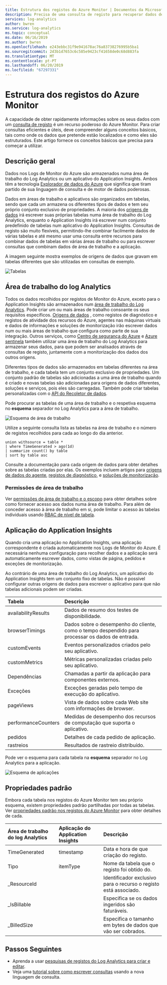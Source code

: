 ```yaml
---
title: Estrutura dos registos do Azure Monitor | Documentos da Microsoft
description: Precisa de uma consulta de registo para recuperar dados de registo do Azure Monitor.  Este artigo descreve como os novos registos, as consultas são utilizadas no Azure Monitor e fornece os conceitos que tem de compreender antes de criar um.
services: log-analytics
author: bwren
ms.service: log-analytics
ms.topic: conceptual
ms.date: 06/16/2019
ms.author: bwren
ms.openlocfilehash: e243ebbc31f9e941678ac76a83738276995b5ba1
ms.sourcegitcommit: 2d3b1d7653c6c585e9423cf41658de0c68d883fa
ms.translationtype: MT
ms.contentlocale: pt-PT
ms.lasthandoff: 06/20/2019
ms.locfileid: "67297331"
---
```

# <a name="structure-of-azure-monitor-logs"></a>Estrutura dos registos do Azure Monitor
A capacidade de obter rapidamente informações sobre os seus dados com um [consulta de registo](log-query-overview.md) é um recurso poderoso do Azure Monitor. Para criar consultas eficientes e úteis, deve compreender alguns conceitos básicos, tais como onde os dados que pretende estão localizados e como eles são estruturados. Este artigo fornece os conceitos básicos que precisa para começar a utilizar.

## <a name="overview"></a>Descrição geral
Dados nos Logs de Monitor do Azure são armazenados numa área de trabalho do Log Analytics ou um aplicativo do Application Insights. Ambos têm a tecnologia [Explorador de dados do Azure](/azure/data-explorer/) que significa que tiram partido de sua linguagem de consulta e de motor de dados poderosas.

Dados em áreas de trabalho e aplicativos são organizados em tabelas, sendo que cada um armazena os diferentes tipos de dados e tem seu próprio conjunto exclusivo de propriedades. A maioria dos [origens de dados](../platform/data-sources.md) irá escrever suas próprias tabelas numa área de trabalho do Log Analytics, enquanto o Application Insights irá escrever num conjunto predefinido de tabelas num aplicativo do Application Insights. Consultas de registo são muito flexíveis, permitindo-lhe combinar facilmente dados de várias tabelas e até mesmo usar uma consulta entre recursos para combinar dados de tabelas em várias áreas de trabalho ou para escrever consultas que combinam dados de área de trabalho e a aplicação.

A imagem seguinte mostra exemplos de origens de dados que gravam em tabelas diferentes que são utilizadas em consultas de exemplo.

![Tabelas](media/logs-structure/queries-tables.png)

## <a name="log-analytics-workspace"></a>Área de trabalho do log Analytics
Todos os dados recolhidos por registos de Monitor do Azure, exceto para o Application Insights são armazenados num [área de trabalho do Log Analytics](../platform/manage-access.md). Pode criar um ou mais áreas de trabalho consoante os seus requisitos específicos. [Origens de dados](../platform/data-sources.md) , como registos de diagnóstico e registos de atividade dos recursos do Azure, agentes nas máquinas virtuais e dados de informações e soluções de monitorização irão escrever dados num ou mais áreas de trabalho que configura como parte de sua integração. Outros serviços, como [Centro de segurança do Azure](/azure/security-center/) e [Azure sentinela](/azure/sentinel/) também utilizar uma área de trabalho do Log Analytics para armazenar seus dados, para que podem ser analisados através de consultas de registo, juntamente com a monitorização dos dados dos outros origens.

Diferentes tipos de dados são armazenados em tabelas diferentes na área de trabalho, e cada tabela tem um conjunto exclusivo de propriedades. Um conjunto padrão de tabelas são adicionadas a uma área de trabalho quando é criado e novas tabelas são adicionadas para origens de dados diferentes, soluções e serviços, pois eles são carregadas. Também pode criar tabelas personalizadas com o [API do Recoletor de dados](../platform/data-collector-api.md).

Pode procurar as tabelas de uma área de trabalho e o respetiva esquema no **esquema** separador no Log Analytics para a área de trabalho.

![Esquema de área de trabalho](media/scope/workspace-schema.png)

Utilize a seguinte consulta lista as tabelas na área de trabalho e o número de registos recolhidos para cada ao longo do dia anterior. 

```Kusto
union withsource = table * 
| where TimeGenerated > ago(1d)
| summarize count() by table
| sort by table asc
```
Consulte a documentação para cada origem de dados para obter detalhes sobre as tabelas criadas por elas. Os exemplos incluem artigos para [origens de dados do agente](../platform/agent-data-sources.md), [registos de diagnóstico](../platform/diagnostic-logs-schema.md), e [soluções de monitorização](../insights/solutions-inventory.md).

### <a name="workspace-permissions"></a>Permissões de área de trabalho
Ver [permissões de área de trabalho e o escopo](../platform/manage-access.md#workspace-permissions-and-scope) para obter detalhes sobre como fornecer acesso aos dados numa área de trabalho. Para além de conceder acesso à área de trabalho em si, pode limitar o acesso às tabelas individuais usando [RBAC de nível de tabela](../platform/manage-access.md#table-level-rbac).

## <a name="application-insights-application"></a>Aplicação do Application Insights
Quando cria uma aplicação no Application Insights, uma aplicação correspondente é criada automaticamente nos Logs de Monitor do Azure. É necessária nenhuma configuração para recolher dados e a aplicação será automaticamente escrever dados, como vistas de página, pedidos e exceções de monitorização.

Ao contrário de uma área de trabalho do Log Analytics, um aplicativo do Application Insights tem um conjunto fixo de tabelas. Não é possível configurar outras origens de dados para escrever o aplicativo para que não tabelas adicionais podem ser criadas. 

| Tabela | Descrição | 
|:---|:---|
| availabilityResults | Dados de resumo dos testes de disponibilidade. |
| browserTimings      | Dados sobre o desempenho do cliente, como o tempo despendido para processar os dados de entrada. |
| customEvents        | Eventos personalizados criados pelo seu aplicativo. |
| customMetrics       | Métricas personalizadas criadas pelo seu aplicativo. |
| Dependências        | Chamadas a partir da aplicação para componentes externos. |
| Exceções          | Exceções geradas pelo tempo de execução do aplicativo. |
| pageViews           | Vista de dados sobre cada Web site com informações de browser. |
| performanceCounters | Medidas de desempenho dos recursos de computação que suporta o aplicativo. |
| pedidos            | Detalhes de cada pedido de aplicação.  |
| rastreios              | Resultados de rastreio distribuído. |

Pode ver o esquema para cada tabela na **esquema** separador no Log Analytics para a aplicação.

![Esquema de aplicações](media/scope/application-schema.png)

## <a name="standard-properties"></a>Propriedades padrão
Embora cada tabela nos registos do Azure Monitor tem seu próprio esquema, existem propriedades padrão partilhadas por todas as tabelas. Ver [propriedades padrão nos registos do Azure Monitor](../platform/log-standard-properties.md) para obter detalhes de cada.

| Área de trabalho do log Analytics | Aplicação do Application Insights | Descrição |
|:---|:---|:---|
| TimeGenerated | timestamp  | Data e hora de que criação do registo. |
| Tipo          | itemType   | Nome da tabela que o registo foi obtido do. |
| _ResourceId   |            | Identificador exclusivo para o recurso o registo está associado. |
| _IsBillable   |            | Especifica se os dados ingeridos são faturáveis. |
| _BilledSize   |            | Especifica o tamanho em bytes de dados que vão ser cobrados. |

## <a name="next-steps"></a>Passos Seguintes
- Aprenda a usar [pesquisas de registos do Log Analytics para criar e editar](../log-query/portals.md).
- Veja uma [tutorial sobre como escrever consultas](../log-query/get-started-queries.md) usando a nova linguagem de consulta.
